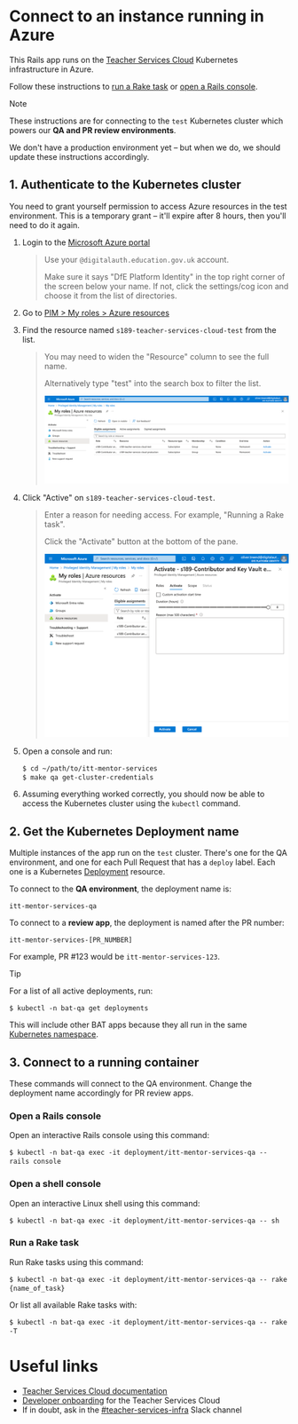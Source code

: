 # Connect to an instance running in Azure

This Rails app runs on the [Teacher Services Cloud](https://github.com/DFE-Digital/teacher-services-cloud) Kubernetes infrastructure in Azure.

Follow these instructions to [run a Rake task](#run-a-rake-task) or [open a Rails console](#open-a-rails-console).

> [!NOTE]
> These instructions are for connecting to the `test` Kubernetes cluster which powers our **QA and PR review environments**.
>
> We don't have a production environment yet – but when we do, we should update these instructions accordingly.

## 1. Authenticate to the Kubernetes cluster

You need to grant yourself permission to access Azure resources in the test environment. This is a temporary grant – it'll expire after 8 hours, then you'll need to do it again.

1. Login to the [Microsoft Azure portal](https://portal.azure.com)

   > Use your `@digitalauth.education.gov.uk` account.
   >
   > Make sure it says "DfE Platform Identity" in the top right corner of the screen below your name. If not, click the settings/cog icon and choose it from the list of directories.

2. Go to [PIM > My roles > Azure resources](https://portal.azure.com/?feature.msaljs=true#view/Microsoft_Azure_PIMCommon/ActivationMenuBlade/~/azurerbac)

3. Find the resource named `s189-teacher-services-cloud-test` from the list.

   > You may need to widen the "Resource" column to see the full name.
   >
   > Alternatively type "test" into the search box to filter the list.
   >
   > ![](images/connect-to-azure/azure-resources.png)

4. Click "Active" on `s189-teacher-services-cloud-test`.

   > Enter a reason for needing access. For example, "Running a Rake task".
   >
   > Click the "Activate" button at the bottom of the pane.
   >
   > ![](images/connect-to-azure/azure-resource-activation.png)

5. Open a console and run:

   ```
   $ cd ~/path/to/itt-mentor-services
   $ make qa get-cluster-credentials
   ```

6. Assuming everything worked correctly, you should now be able to access the Kubernetes cluster using the `kubectl` command.

## 2. Get the Kubernetes Deployment name

Multiple instances of the app run on the `test` cluster. There's one for the QA environment, and one for each Pull Request that has a `deploy` label. Each one is a Kubernetes [Deployment](https://kubernetes.io/docs/concepts/workloads/controllers/deployment/) resource.

To connect to the **QA environment**, the deployment name is:

```
itt-mentor-services-qa
```

To connect to a **review app**, the deployment is named after the PR number:

```
itt-mentor-services-[PR_NUMBER]
```

For example, PR #123 would be `itt-mentor-services-123`.

> [!TIP]
> For a list of all active deployments, run:
>
> ```
> $ kubectl -n bat-qa get deployments
> ```
>
> This will include other BAT apps because they all run in the same [Kubernetes namespace](https://kubernetes.io/docs/concepts/overview/working-with-objects/namespaces/).

## 3. Connect to a running container

These commands will connect to the QA environment. Change the deployment name accordingly for PR review apps.

### Open a Rails console

Open an interactive Rails console using this command:

```
$ kubectl -n bat-qa exec -it deployment/itt-mentor-services-qa -- rails console
```

### Open a shell console

Open an interactive Linux shell using this command:

```
$ kubectl -n bat-qa exec -it deployment/itt-mentor-services-qa -- sh
```

### Run a Rake task

Run Rake tasks using this command:

```
$ kubectl -n bat-qa exec -it deployment/itt-mentor-services-qa -- rake {name_of_task}
```

Or list all available Rake tasks with:

```
$ kubectl -n bat-qa exec -it deployment/itt-mentor-services-qa -- rake -T
```

# Useful links

- [Teacher Services Cloud documentation](https://github.com/DFE-Digital/teacher-services-cloud/tree/main/documentation)
- [Developer onboarding](https://github.com/DFE-Digital/teacher-services-cloud/blob/main/documentation/developer-onboarding.md) for the Teacher Services Cloud
- If in doubt, ask in the [#teacher-services-infra](https://ukgovernmentdfe.slack.com/archives/C011EM7HU85) Slack channel
